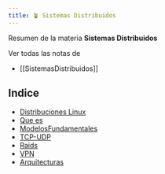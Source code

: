 ```yaml
---
title: 🪴 Sistemas Distribuidos
---
```


Resumen de la materia **Sistemas Distribuidos**

Ver todas las notas de 
- [[SistemasDistribuidos]]


## Indice
- [Distribuciones Linux](SistemasDistribuidos/DistribucionesLinux.md)
- [Que es](Quees.md)
- [ModelosFundamentales](ModelosFundamentales.md)
- [TCP-UDP](TCP-UDP.md)
- [Raids](Raids.md)
- [VPN](VPN.md)
- [Arquitecturas](Aruitecturas.md)
